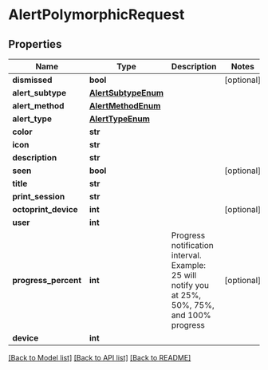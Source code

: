 # AlertPolymorphicRequest

## Properties
Name | Type | Description | Notes
------------ | ------------- | ------------- | -------------
**dismissed** | **bool** |  | [optional] 
**alert_subtype** | [**AlertSubtypeEnum**](AlertSubtypeEnum.md) |  | 
**alert_method** | [**AlertMethodEnum**](AlertMethodEnum.md) |  | 
**alert_type** | [**AlertTypeEnum**](AlertTypeEnum.md) |  | 
**color** | **str** |  | 
**icon** | **str** |  | 
**description** | **str** |  | 
**seen** | **bool** |  | [optional] 
**title** | **str** |  | 
**print_session** | **str** |  | 
**octoprint_device** | **int** |  | [optional] 
**user** | **int** |  | 
**progress_percent** | **int** | Progress notification interval. Example: 25 will notify you at 25%, 50%, 75%, and 100% progress | [optional] 
**device** | **int** |  | 

[[Back to Model list]](../README.md#documentation-for-models) [[Back to API list]](../README.md#documentation-for-api-endpoints) [[Back to README]](../README.md)



